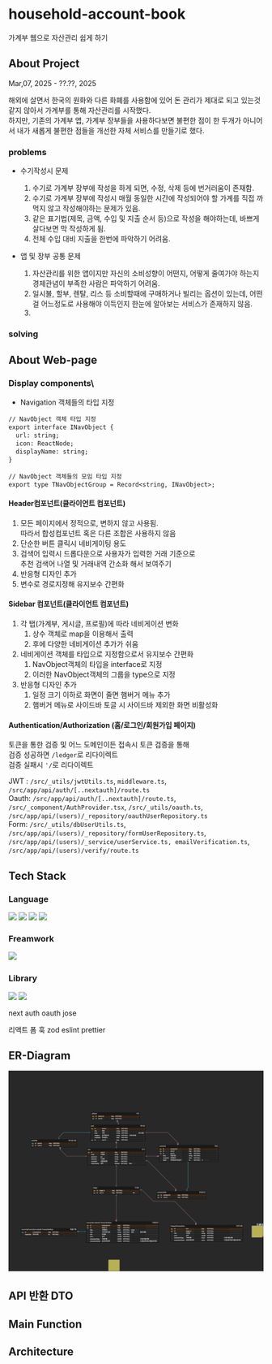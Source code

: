 <div>

# household-account-book

가계부 웹으로 자산관리 쉽게 하기

## About Project

Mar,07, 2025 - ??.??, 2025

해외에 살면서 한국의 원화와 다른 화폐를 사용함에 있어 돈 관리가 제대로 되고 있는것 같지 않아서 가계부를 통해 자산관리를 시작했다.
<br>
하지만, 기존의 가계부 앱, 가계부 장부들을 사용하다보면 불편한 점이 한 두개가 아니어서 내가 새롭게 불편한 점들을 개선한 자체 서비스를 만들기로 했다.

### problems

- 수기작성시 문제

  1. 수기로 가계부 장부에 작성을 하게 되면, 수정, 삭제 등에 번거러움이 존재함.
  2. 수기로 가계부 장부에 작성시 매월 동일한 시간에 작성되어야 할 가계를 직접 까먹지 않고 작성해야하는 문제가 있음.
  3. 같은 표기법(제목, 금액, 수입 및 지출 순서 등)으로 작성을 해야하는데, 바쁘게 살다보면 막 작성하게 됨.
  4. 전체 수입 대비 지출을 한번에 파악하기 어려움.

- 앱 및 장부 공통 문제
  1. 자산관리를 위한 앱이지만 자신의 소비성향이 어떤지, 어떻게 줄여가야 하는지 경제관념이 부족한 사람은 파악하기 어려움.
  2. 일시불, 할부, 렌탈, 리스 등 소비할때에 구매하거나 빌리는 옵션이 있는데, 어떤걸 어느정도로 사용해야 이득인지 한눈에 알아보는 서비스가 존재하지 않음.
  3.

### solving

## About Web-page

### Display components\

- Navigation 객체들의 타입 지정

```tsx
// NavObject 객체 타입 지정
export interface INavObject {
  url: string;
  icon: ReactNode;
  displayName: string;
}

// NavObject 객체들의 모임 타입 지정
export type TNavObjectGroup = Record<string, INavObject>;
```

#### Header컴포넌트(클라이언트 컴포넌트)

1. 모든 페이지에서 정적으로, 변하지 않고 사용됨.<br>
   따라서 합성컴포넌트 혹은 다른 조합은 사용하지 않음
2. 단순한 버튼 클릭시 네비게이팅 용도
3. 검색어 입력시 드롭다운으로 사용자가 입력한 거래 기준으로<br>
   추천 검색어 나열 및 거래내역 간소화 해서 보여주기
4. 반응형 디자인 추가
5. 변수로 경로지정해 유지보수 간편화


#### Sidebar 컴포넌트(클라이언트 컴포넌트)

1. 각 탭(가계부, 게시글, 프로필)에 따라 네비게이션 변화
   1. 상수 객체로 map을 이용해서 출력
   2. 후에 다양한 네비게이션 추가가 쉬움
2. 네비게이션 객체를 타입으로 지정함으로서 유지보수 간편화
   1. NavObject객체의 타입을 interface로 지정
   2. 이러한 NavObject객체의 그룹을 type으로 지정
3. 반응형 디자인 추가
   1. 일정 크기 이하로 화면이 줄면 햄버거 메뉴 추가
   2. 햄버거 메뉴로 사이드바 토글 시 사이드바 제외한 화면 비활성화

#### Authentication/Authorization (홈/로그인/회원가입 페이지)
토큰을 통한 검증 및 어느 도메인이든 접속시 토큰 검증을 통해 <br>
검증 성공하면 `/ledger`로 리다이렉트 <br>
검증 실패시 `'/`로 리다이렉트

JWT : `/src/_utils/jwtUtils.ts`, `middleware.ts`, `/src/app/api/auth/[..nextauth]/route.ts` <br>
Oauth: `/src/app/api/auth/[..nextauth]/route.ts`, `/src/_component/AuthProvider.tsx`, `/src/_utils/oauth.ts`, `/src/app/api/(users)/_repository/oauthUserRepository.ts`<br>
Form: `/src/_utils/dbUserUtils.ts`, `/src/app/api/(users)/_repository/formUserRepository.ts`, `/src/app/api/(users)/_service/userService.ts, emailVerification.ts`, `/src/app/api/(users)/verify/route.ts`<br>

## Tech Stack

### Language

<!--JS-->
<img src="https://img.shields.io/badge/JavaScript-F7DF1E?style=for-the-badge&logo=JavaScript&logoColor=white"/>
<!--TS-->
<img src="https://img.shields.io/badge/TypeScript-3178C6?style=for-the-badge&logo=TypeScript&logoColor=white"/>
<!--HTML-->
<img src="https://img.shields.io/badge/HTML5-E34F26?style=for-the-badge&logo=HTML5&logoColor=white"/>
<!--CSS-->
<img src="https://img.shields.io/badge/CSS3-1572B6?style=for-the-badge&logo=CSS3&logoColor=white"/>

### Freamwork

<!--next.js-->
<img src="https://img.shields.io/badge/Next.js-000000?style=for-the-badge&logo=nextdotjs&logoColor=white"/>

### Library

<!--tailwindcss-->
<img src="https://img.shields.io/badge/Tailwind CSS-06B6D4?style=for-the-badge&logo=Tailwind%20CSS&logoColor=white"/>
<!--zustand-->
<img src="https://img.shields.io/badge/zustand-157272?style=for-the-badge&logo=&logoColor=white"/>


next auth
oauth
jose

리액트 폼 훅
zod
eslint
prettier

## ER-Diagram

![household-acc.png](db%20relation/household-acc.png)

## API 반환 DTO

## Main Function

## Architecture

</div>
